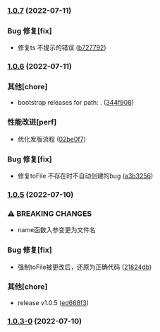 

### [1.0.7](https://github.com/yuntian001/vite-plugin-autogeneration-import-file/compare/1.0.6...1.0.7) (2022-07-11)


### Bug 修复[fix]

* 修复ts 不提示的错误 ([b727792](https://github.com/yuntian001/vite-plugin-autogeneration-import-file/commit/b727792c16485a8a2ebf7c4142fc7e48577c0a9b))

### [1.0.6](https://github.com/yuntian001/vite-plugin-autogeneration-import-file/compare/2.0.6...1.0.6) (2022-07-11)


### 其他[chore]

* bootstrap releases for path: . ([344f908](https://github.com/yuntian001/vite-plugin-autogeneration-import-file/commit/344f9089177864061d22cd3834228010e041b6a8))


### 性能改进[perf]

* 优化发版流程 ([02be0f7](https://github.com/yuntian001/vite-plugin-autogeneration-import-file/commit/02be0f7f2b3d6ececa3b55ed25cbae9d34ad2771))


### Bug 修复[fix]

* 修复toFile 不存在时不自动创建的bug ([a3b3256](https://github.com/yuntian001/vite-plugin-autogeneration-import-file/commit/a3b32563703925dfd31341ba633706fdb0ab06ca))

### [1.0.5](https://github.com/yuntian001/vite-plugin-autogeneration-import-file/compare/2.0.6...1.0.6) (2022-07-10)


### ⚠ BREAKING CHANGES

* name函数入参变更为文件名

### Bug 修复[fix]

* 强制toFile被更改后，还原为正确代码 ([21824db](https://github.com/yuntian001/vite-plugin-autogeneration-import-file/commit/21824db0549cb20c5899d4da8b2d2427fd0b8520))


### 其他[chore]

* release v1.0.5 ([ed668f3](https://github.com/yuntian001/vite-plugin-autogeneration-import-file/commit/ed668f3646ca933e9cb8afd48054068a806a1a49))

### [1.0.3-0](https://github.com/yuntian001/vite-plugin-autogeneration-import-file/compare/2.0.6...1.0.6) (2022-07-10)